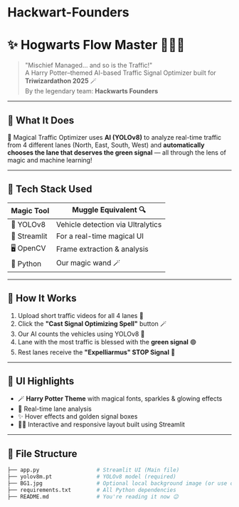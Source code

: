 # Hackwart-Founders

# ✨ Hogwarts Flow Master 🧙‍♂️🚦

> "Mischief Managed... and so is the Traffic!"  
> A Harry Potter–themed AI-based Traffic Signal Optimizer built for **Triwizardathon 2025** 🪄  
> By the legendary team: **Hackwarts Founders**

---

## 🧠 What It Does

🧙 Magical Traffic Optimizer uses **AI (YOLOv8)** to analyze real-time traffic from 4 different lanes (North, East, South, West) and **automatically chooses the lane that deserves the green signal** — all through the lens of magic and machine learning!

---

## 🧪 Tech Stack Used

| Magic Tool      | Muggle Equivalent 🔍        |
|-----------------|-----------------------------|
| 🧙 YOLOv8        | Vehicle detection via Ultralytics |
| 🧠 Streamlit     | For a real-time magical UI  |
| 🖥️ OpenCV       | Frame extraction & analysis |
| 🧪 Python        | Our magic wand 🪄           |

---

## 🎥 How It Works

1. Upload short traffic videos for all 4 lanes 📸
2. Click the **"Cast Signal Optimizing Spell"** button 🪄
3. Our AI counts the vehicles using YOLOv8 🚗
4. Lane with the most traffic is blessed with the **green signal** 🟢
5. Rest lanes receive the **"Expelliarmus" STOP Signal** 🔴

---

## 🌟 UI Highlights

- 🪄 **Harry Potter Theme** with magical fonts, sparkles & glowing effects
- 🚦 Real-time lane analysis
- ✨ Hover effects and golden signal boxes
- 🧙‍♂️ Interactive and responsive layout built using Streamlit

---

## 📂 File Structure

```bash
├── app.py                  # Streamlit UI (Main file)
├── yolov8m.pt              # YOLOv8 model (required)
├── BG1.jpg                 # Optional local background image (or use online)
├── requirements.txt        # All Python dependencies
├── README.md               # You're reading it now 😉
